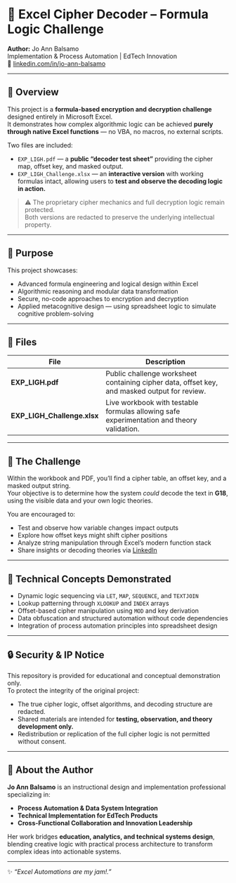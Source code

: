 # 🧩 Excel Cipher Decoder – Formula Logic Challenge

**Author:** Jo Ann Balsamo  
Implementation & Process Automation | EdTech Innovation  
📎 [linkedin.com/in/jo-ann-balsamo](https://www.linkedin.com/in/jo-ann-balsamo/)

---

## 🧠 Overview

This project is a **formula-based encryption and decryption challenge** designed entirely in Microsoft Excel.  
It demonstrates how complex algorithmic logic can be achieved **purely through native Excel functions** — no VBA, no macros, no external scripts.

Two files are included:

- `EXP_LIGH.pdf` — a **public “decoder test sheet”** providing the cipher map, offset key, and masked output.  
- `EXP_LIGH_Challenge.xlsx` — an **interactive version** with working formulas intact, allowing users to **test and observe the decoding logic in action.**

> ⚠️ The proprietary cipher mechanics and full decryption logic remain protected.  
> Both versions are redacted to preserve the underlying intellectual property.

---

## 🎯 Purpose

This project showcases:
- Advanced formula engineering and logical design within Excel
- Algorithmic reasoning and modular data transformation
- Secure, no-code approaches to encryption and decryption
- Applied metacognitive design — using spreadsheet logic to simulate cognitive problem-solving

---

## 📁 Files

| File | Description |
|------|--------------|
| **EXP_LIGH.pdf** | Public challenge worksheet containing cipher data, offset key, and masked output for review. |
| **EXP_LIGH_Challenge.xlsx** | Live workbook with testable formulas allowing safe experimentation and theory validation. |

---

## 🧩 The Challenge

Within the workbook and PDF, you’ll find a cipher table, an offset key, and a masked output string.  
Your objective is to determine how the system *could* decode the text in **G18**, using the visible data and your own logic theories.

You are encouraged to:
- Test and observe how variable changes impact outputs  
- Explore how offset keys might shift cipher positions  
- Analyze string manipulation through Excel’s modern function stack  
- Share insights or decoding theories via [LinkedIn](https://www.linkedin.com/in/jo-ann-balsamo/)

---

## 🧰 Technical Concepts Demonstrated

- Dynamic logic sequencing via `LET`, `MAP`, `SEQUENCE`, and `TEXTJOIN`  
- Lookup patterning through `XLOOKUP` and `INDEX` arrays  
- Offset-based cipher manipulation using `MOD` and key derivation  
- Data obfuscation and structured automation without code dependencies  
- Integration of process automation principles into spreadsheet design

---

## 🔒 Security & IP Notice

This repository is provided for educational and conceptual demonstration only.  
To protect the integrity of the original project:

- The true cipher logic, offset algorithms, and decoding structure are redacted.  
- Shared materials are intended for **testing, observation, and theory development only.**  
- Redistribution or replication of the full cipher logic is not permitted without consent.

---

## 💬 About the Author

**Jo Ann Balsamo** is an instructional design and implementation professional specializing in:

- **Process Automation & Data System Integration**  
- **Technical Implementation for EdTech Products**  
- **Cross-Functional Collaboration and Innovation Leadership**

Her work bridges **education, analytics, and technical systems design**, blending creative logic with practical process architecture to transform complex ideas into actionable systems.

---

✨ *“Excel Automations are my jam!.”*
